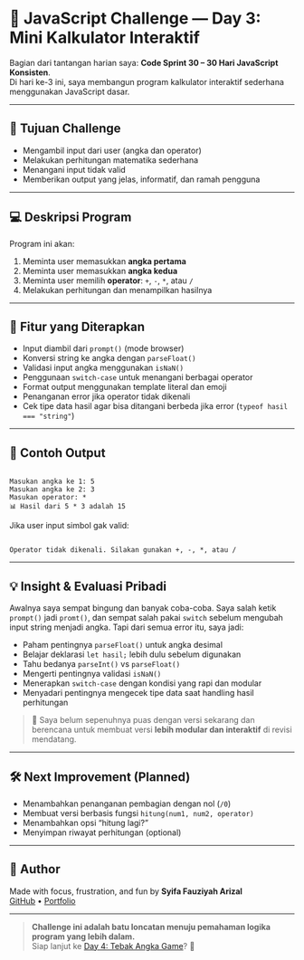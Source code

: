 # 🧮 JavaScript Challenge — Day 3: Mini Kalkulator Interaktif

Bagian dari tantangan harian saya: **Code Sprint 30 – 30 Hari JavaScript Konsisten**.  
Di hari ke-3 ini, saya membangun program kalkulator interaktif sederhana menggunakan JavaScript dasar.

---

## 🎯 Tujuan Challenge

- Mengambil input dari user (angka dan operator)
- Melakukan perhitungan matematika sederhana
- Menangani input tidak valid
- Memberikan output yang jelas, informatif, dan ramah pengguna

---

## 💻 Deskripsi Program

Program ini akan:
1. Meminta user memasukkan **angka pertama**
2. Meminta user memasukkan **angka kedua**
3. Meminta user memilih **operator**: `+`, `-`, `*`, atau `/`
4. Melakukan perhitungan dan menampilkan hasilnya

---

## 🧠 Fitur yang Diterapkan

- Input diambil dari `prompt()` (mode browser)
- Konversi string ke angka dengan `parseFloat()`
- Validasi input angka menggunakan `isNaN()`
- Penggunaan `switch-case` untuk menangani berbagai operator
- Format output menggunakan template literal dan emoji
- Penanganan error jika operator tidak dikenali
- Cek tipe data hasil agar bisa ditangani berbeda jika error (`typeof hasil === "string"`)

---

## 🧪 Contoh Output

<pre><code>
Masukan angka ke 1: 5
Masukan angka ke 2: 3
Masukan operator: *
📊 Hasil dari 5 * 3 adalah 15
</code></pre>

Jika user input simbol gak valid:
<pre><code>
Operator tidak dikenali. Silakan gunakan +, -, *, atau /
</code></pre>

---

## 💡 Insight & Evaluasi Pribadi

Awalnya saya sempat bingung dan banyak coba-coba. Saya salah ketik `prompt()` jadi `promt()`, dan sempat salah pakai `switch` sebelum mengubah input string menjadi angka. Tapi dari semua error itu, saya jadi:

- Paham pentingnya `parseFloat()` untuk angka desimal
- Belajar deklarasi `let hasil;` lebih dulu sebelum digunakan
- Tahu bedanya `parseInt()` vs `parseFloat()`
- Mengerti pentingnya validasi `isNaN()`
- Menerapkan `switch-case` dengan kondisi yang rapi dan modular
- Menyadari pentingnya mengecek tipe data saat handling hasil perhitungan

> 💬 Saya belum sepenuhnya puas dengan versi sekarang dan berencana untuk membuat versi **lebih modular dan interaktif** di revisi mendatang.

---

## 🛠 Next Improvement (Planned)

- Menambahkan penanganan pembagian dengan nol (`/0`)
- Membuat versi berbasis fungsi `hitung(num1, num2, operator)`
- Menambahkan opsi “hitung lagi?”
- Menyimpan riwayat perhitungan (optional)

---

## 📌 Author

Made with focus, frustration, and fun by **Syifa Fauziyah Arizal**  
[GitHub](https://github.com/syfaarizal) • [Portfolio](https://syfaarizal.github.io/sicoder-portfolio/)

---

> **Challenge ini adalah batu loncatan menuju pemahaman logika program yang lebih dalam.**  
> Siap lanjut ke [Day 4: Tebak Angka Game](#)? 🎯

